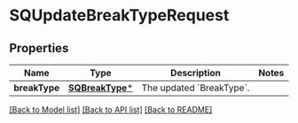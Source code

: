 # SQUpdateBreakTypeRequest

## Properties
Name | Type | Description | Notes
------------ | ------------- | ------------- | -------------
**breakType** | [**SQBreakType***](SQBreakType.md) | The updated &#x60;BreakType&#x60;. | 

[[Back to Model list]](../README.md#documentation-for-models) [[Back to API list]](../README.md#documentation-for-api-endpoints) [[Back to README]](../README.md)


